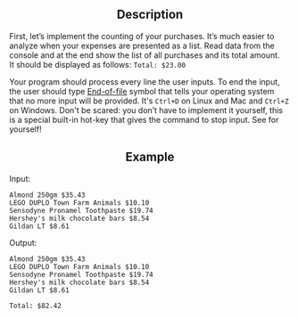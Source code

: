 <h2 style="text-align: center;">Description</h2>

<p>First, let’s implement the counting of your purchases. It’s much easier to analyze when your expenses are presented as a list. Read data from the console and at the end show the list of all purchases and its total amount.<br>
It should be displayed as follows: <code class="java">Total: $23.00</code> </p>

<p>Your program should process every line the user inputs. To end the input, the user should type <a target="_blank" href="https://en.wikipedia.org/wiki/End-of-file" rel="noopener noreferrer nofollow">End-of-file</a> symbol that tells your operating system that no more input will be provided. It's <code class="java">Ctrl+D</code> on Linux and Mac and <code class="java">Ctrl+Z</code> on Windows. Don't be scared: you don’t have to implement it yourself, this is a special built-in hot-key that gives the command to stop input. See for yourself!</p>

<h2 style="text-align: center;">Example</h2>

<p>Input:</p>

<pre><code class="language-no-highlight">Almond 250gm $35.43
LEGO DUPLO Town Farm Animals $10.10
Sensodyne Pronamel Toothpaste $19.74
Hershey's milk chocolate bars $8.54
Gildan LT $8.61</code></pre>

<p>Output:</p>

<pre><code class="language-no-highlight">Almond 250gm $35.43
LEGO DUPLO Town Farm Animals $10.10
Sensodyne Pronamel Toothpaste $19.74
Hershey's milk chocolate bars $8.54
Gildan LT $8.61

Total: $82.42</code></pre>

<p><br>
 </p>
